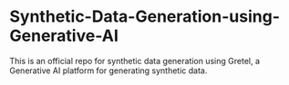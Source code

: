 # Synthetic-Data-Generation-using-Generative-AI
This is an official repo for synthetic data generation using Gretel, a Generative AI platform for generating synthetic data.
